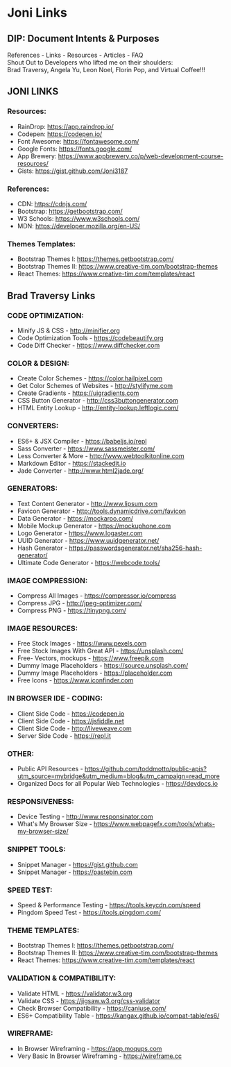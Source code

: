 # Joni Links

## DIP: Document Intents &  Purposes
References - Links - Resources - Articles - FAQ <br>
Shout Out to Developers who lifted me on their shoulders: <br>
Brad Traversy, Angela Yu, Leon Noel, Florin Pop, and Virtual Coffee!!!

<!-- Joni Links  -->
## JONI LINKS

### Resources:
- RainDrop: https://app.raindrop.io/
- Codepen: https://codepen.io/
- Font Awesome: https://fontawesome.com/
- Google Fonts: https://fonts.google.com/
- App Brewery: https://www.appbrewery.co/p/web-development-course-resources/
- Gists: https://gist.github.com/Joni3187

### References: 
- CDN: https://cdnjs.com/ 
- Bootstrap: https://getbootstrap.com/ 
- W3 Schools: https://www.w3schools.com/ 
- MDN: https://developer.mozilla.org/en-US/

### Themes Templates:
- Bootstrap Themes I: https://themes.getbootstrap.com/
- Bootstrap Themes II: https://www.creative-tim.com/bootstrap-themes
- React Themes: https://www.creative-tim.com/templates/react

<!-- Brad Links -->

## Brad Traversy Links

### CODE OPTIMIZATION:
* Minify JS & CSS - http://minifier.org
* Code Optimization Tools - https://codebeautify.org
* Code Diff Checker - https://www.diffchecker.com

### COLOR & DESIGN:
* Create Color Schemes - https://color.hailpixel.com
* Get Color Schemes of Websites - http://stylifyme.com
* Create Gradients - https://uigradients.com
* CSS Button Generator - http://css3buttongenerator.com 
* HTML Entity Lookup - http://entity-lookup.leftlogic.com/

### CONVERTERS:
* ES6+ & JSX Compiler - https://babeljs.io/repl
* Sass Converter - https://www.sassmeister.com/ 		  
* Less Converter & More - http://www.webtoolkitonline.com   
* Markdown Editor - https://stackedit.io
* Jade Converter - http://www.html2jade.org/

### GENERATORS:
* Text Content Generator - http://www.lipsum.com
* Favicon Generator - http://tools.dynamicdrive.com/favicon		
* Data Generator - https://mockaroo.com/						
* Mobile Mockup Generator - https://mockuphone.com
* Logo Generator - https://www.logaster.com
* UUID Generator - https://www.uuidgenerator.net/
* Hash Generator - https://passwordsgenerator.net/sha256-hash-generator/
* Ultimate Code Generator - https://webcode.tools/

### IMAGE COMPRESSION:
* Compress All Images - https://compressor.io/compress
* Compress JPG - http://jpeg-optimizer.com/
* Compress PNG - https://tinypng.com/

### IMAGE RESOURCES:
* Free Stock Images - https://www.pexels.com
* Free Stock Images With Great API - https://unsplash.com/
* Free- Vectors, mockups - https://www.freepik.com
* Dummy Image Placeholders - https://source.unsplash.com/
* Dummy Image Placeholders - https://placeholder.com
* Free Icons - https://www.iconfinder.com

### IN BROWSER IDE - CODING:
* Client Side Code - https://codepen.io
* Client Side Code - https://jsfiddle.net
* Client Side Code - http://liveweave.com
* Server Side Code - https://repl.it

### OTHER:
* Public API Resources - https://github.com/toddmotto/public-apis?utm_source=mybridge&utm_medium=blog&utm_campaign=read_more
* Organized Docs for all Popular Web Technologies - https://devdocs.io

### RESPONSIVENESS:
* Device Testing - http://www.responsinator.com
* What's My Browser Size - https://www.webpagefx.com/tools/whats-my-browser-size/

### SNIPPET TOOLS:
* Snippet Manager - https://gist.github.com
* Snippet Manager - https://pastebin.com

### SPEED TEST:
* Speed & Performance Testing - https://tools.keycdn.com/speed
* Pingdom Speed Test - https://tools.pingdom.com/

### THEME TEMPLATES:
- Bootstrap Themes I: https://themes.getbootstrap.com/
- Bootstrap Themes II: https://www.creative-tim.com/bootstrap-themes
- React Themes: https://www.creative-tim.com/templates/react

### VALIDATION & COMPATIBILITY:
* Validate HTML - https://validator.w3.org
* Validate CSS - https://jigsaw.w3.org/css-validator
* Check Browser Compatibility - https://caniuse.com/
* ES6+ Compatibility Table - https://kangax.github.io/compat-table/es6/

### WIREFRAME:
* In Browser Wireframing - https://app.moqups.com
* Very Basic In Browser Wireframing - https://wireframe.cc

<!-- Angela Links -->



